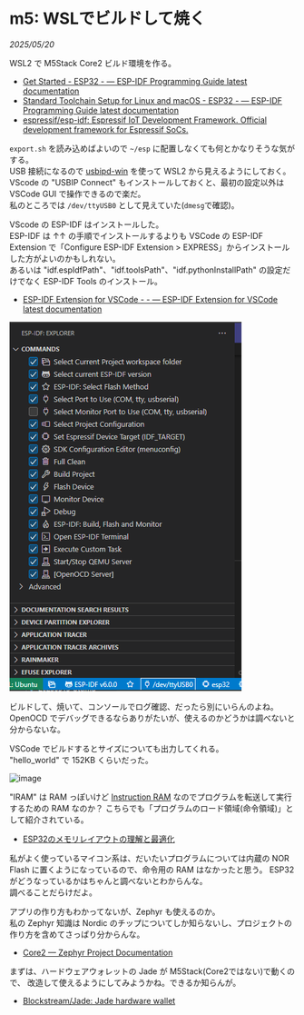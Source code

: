 # m5: WSLでビルドして焼く

_2025/05/20_

WSL2 で M5Stack Core2 ビルド環境を作る。

* [Get Started - ESP32 - — ESP-IDF Programming Guide latest documentation](https://docs.espressif.com/projects/esp-idf/en/latest/esp32/get-started/#)
* [Standard Toolchain Setup for Linux and macOS - ESP32 - — ESP-IDF Programming Guide latest documentation](https://docs.espressif.com/projects/esp-idf/en/latest/esp32/get-started/linux-macos-setup.html)
* [espressif/esp-idf: Espressif IoT Development Framework. Official development framework for Espressif SoCs.](https://github.com/espressif/esp-idf)

`export.sh` を読み込めばよいので `~/esp` に配置しなくても何とかなりそうな気がする。  
USB 接続になるので [usbipd-win](https://github.com/dorssel/usbipd-win) を使って WSL2 から見えるようにしておく。
VScode の "USBIP Connect" もインストールしておくと、最初の設定以外は VSCode GUI で操作できるので楽だ。  
私のところでは `/dev/ttyUSB0` として見えていた(`dmesg`で確認)。

VScode の ESP-IDF はインストールした。  
ESP-IDF は ↑↑ の手順でインストールするよりも VSCode の ESP-IDF Extension で「Configure ESP-IDF Extension > EXPRESS」からインストールした方がよいのかもしれない。  
あるいは "idf.espIdfPath"、"idf.toolsPath"、"idf.pythonInstallPath" の設定だけでなく ESP-IDF Tools のインストール。

* [ESP-IDF Extension for VSCode - - — ESP-IDF Extension for VSCode latest documentation](https://docs.espressif.com/projects/vscode-esp-idf-extension/en/latest/)

![image](images/20250520a-1.png)

ビルドして、焼いて、コンソールでログ確認、だったら別にいらんのよね。
OpenOCD でデバッグできるならありがたいが、使えるのかどうかは調べないと分からないな。  

VSCode でビルドするとサイズについても出力してくれる。  
"hello_world" で 152KB くらいだった。

![image](images/20250520a-2.png)

"IRAM" は RAM っぽいけど [Instruction RAM](https://docs.espressif.com/projects/esp-idf/en/latest/esp32/api-guides/memory-types.html#iram-instruction-ram) なのでプログラムを転送して実行するための RAM なのか？ 
こちらでも「プログラムのロード領域(命令領域)」として紹介されている。

* [ESP32のメモリレイアウトの理解と最適化](https://zenn.dev/paradoia/articles/ce34af18e74392)

私がよく使っているマイコン系は、だいたいプログラムについては内蔵の NOR Flash に置くようになっているので、命令用の RAM はなかったと思う。
ESP32 がどうなっているかはちゃんと調べないとわからんな。  
調べることだらけだよ。

アプリの作り方もわかってないが、Zephyr も使えるのか。  
私の Zephyr 知識は Nordic のチップについてしか知らないし、プロジェクトの作り方を含めてさっぱり分からんな。

* [Core2 — Zephyr Project Documentation](https://docs.zephyrproject.org/latest/boards/m5stack/m5stack_core2/doc/index.html)

まずは、ハードウェアウォレットの Jade が M5Stack(Core2ではない)で動くので、
改造して使えるようにしてみようかね。できるか知らんが。

* [Blockstream/Jade: Jade hardware wallet](https://github.com/Blockstream/Jade)
